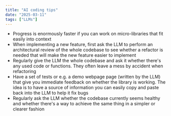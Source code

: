 ```yaml
---
title: "AI coding tips"
date: "2025-03-11"
tags: ["LLMs"]
---
```


- Progress is enormously faster if you can work on micro-libraries that fit easily into context
- When implementing a new feature, first ask the LLM to perform an architectural review of the whole codebase to see whether a refactor is needed that will make the new feature easier to implement
- Regularly give the LLM the whole codebase and ask it whether there's any used code or functions.  They often leave a mess by accident when refactoring
- Have a set of tests or e.g. a demo webpage page (written by the LLM) that give you immediate feedback on whether the library is working.  The idea is to have a source of information you can easily copy and paste back into the LLM to help it fix bugs
-  Regularly ask the LLM whether the codebase currently seems healthy and whether there's a way to achieve the same thing in a simpler or clearer fashion